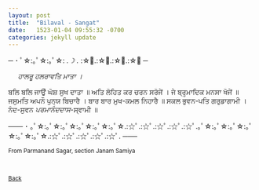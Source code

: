 ```yaml
---
layout: post
title:  "Bilaval - Sangat"
date:   1523-01-04 09:55:32 -0700
categories: jekyll update
---
```


─ ･ ﾟ☆:｡ﾟ☆:｡ﾟ☆: *.☽ .* :☆ﾟ.:☆ﾟ.:☆ﾟ.:☆ﾟ ─

&nbsp;&nbsp;&nbsp;&nbsp;<em>
 ਹਾਲਰੂ ਹਲਰਾਵਤਿ ਮਾਤਾ ।</em>

 ਬਲਿ ਬਲਿ ਜਾਉੰ ਘੋਸ਼ ਸੁਖ ਦਾਤਾ ॥
 ਅਤਿ ਲੋਹਿਤ ਕਰ ਚਰਨ ਸਰੋਜੇਂ ।
 ਜੇ ਬ੍ਰਹ੍ਮਾਦਿਕ ਮਨਸਾ ਖੋਜੇਂ ॥
 ਜਸੁਮਤਿ ਅਪਨੌ ਪੁਨ੍ਯ ਬਿਚਾਰੈ ।
 ਬਾਰ ਬਾਰ ਮੁਖ-ਕਮਲ ਨਿਹਾਰੈ ॥
 ਸਕਲ ਭੁਵਨ-ਪਤਿ ਗਰੁਡਾਗਾਮੀ ।
 ਨੰਦ-ਸੁਵਨ <em>ਪਰਮਾਨੰਦਦਾਸ</em>-ਸ੍ਵਾਮੀ ॥


─── ･ ｡ﾟ☆:｡ﾟ☆:｡ﾟ☆:｡ﾟ☆:｡ﾟ☆:｡ﾟ☆.:☆ﾟ.:☆ﾟ.:☆ﾟ.:☆ﾟ.:☆ﾟ.｡ﾟ☆:｡ﾟ☆:｡ﾟ☆:｡ﾟ☆:｡ﾟ☆:｡ﾟ☆.:☆ﾟ.:☆ﾟ.:☆ﾟ.:☆ﾟ.:☆ﾟ. ───
<br>
<small>
<br>
From Parmanand Sagar, section Janam Samiya
<br>
<br>
<br>

[Back][back]

[back]: /Gurbani-of-Bhagat-Parmanand-Ji/
